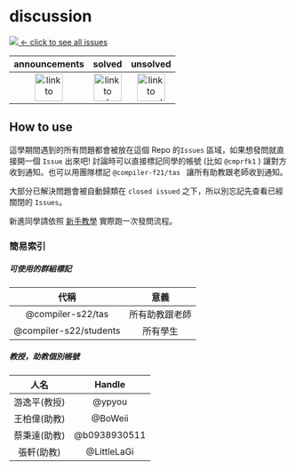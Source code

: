 # discussion

<a href="https://github.com/compiler-inservice-s22/Discussion/issues"><img src="./res/landing-img.png"></img> <- click to see all issues</a>

|announcements|solved|unsolved|
|:-:|:-:|:-:|
|<a href="https://github.com/compiler-inservice-s22/discussion/issues?q=is%3Aissue+label%3A%22announcement+%3Atada%3A%22"><img height=50 src="./res/ann-label.png" alt="link to announcements"/></a>|<a href="https://github.com/compiler-inservice-s22/discussion/issues?utf8=%E2%9C%93&q=is%3Aissue+label%3A%22solved+%3Acake%3A%22+"><img height=50 src="./res/solved-label.png" alt="link to solved"/></a>|<a href="https://github.com/compiler-inservice-s22/discussion/issues?q=is%3Aissue+label%3A%22unsolved+%3Araising_hand%3A%22"><img height=50 src="./res/unsolved-label.png" alt="link to unsolved"/></a>|

##  How to use
這學期間遇到的所有問題都會被放在這個 Repo 的`Issues` 區域，如果想發問就直接開一個 `Issue` 出來吧!
討論時可以直接標記同學的帳號 (比如 `@cmprfk1` ) 讓對方收到通知。也可以用團隊標記 `@compiler-f21/tas ` 讓所有助教跟老師收到通知。

大部分已解決問題會被自動歸類在 `closed issued` 之下，所以別忘記先查看已經關閉的 `Issues`。

新進同學請依照 [新手教學](https://github.com/compiler-inservice-s22/Discussion/issues/1) 實際跑一次發問流程。

### 簡易索引

##### 可使用的群組標記

|代稱|意義|
|:-:|:-:|
|@compiler-s22/tas |所有助教跟老師|
|@compiler-s22/students |所有學生|

##### 教授，助教個別帳號

|人名|Handle|
|:-:|:-:|
|游逸平(教授)|@ypyou|
|王柏偉(助教)|@BoWeii|
|蔡秉達(助教)|@b0938930511|
|張軒(助教)|@LittleLaGi|
